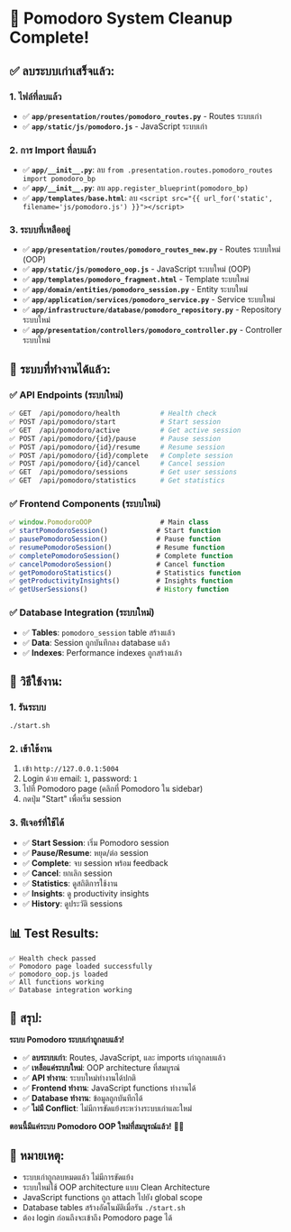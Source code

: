 # 🍅 Pomodoro System Cleanup Complete!

## ✅ **ลบระบบเก่าเสร็จแล้ว:**

### **1. ไฟล์ที่ลบแล้ว**
- ✅ **`app/presentation/routes/pomodoro_routes.py`** - Routes ระบบเก่า
- ✅ **`app/static/js/pomodoro.js`** - JavaScript ระบบเก่า

### **2. การ Import ที่ลบแล้ว**
- ✅ **`app/__init__.py`**: ลบ `from .presentation.routes.pomodoro_routes import pomodoro_bp`
- ✅ **`app/__init__.py`**: ลบ `app.register_blueprint(pomodoro_bp)`
- ✅ **`app/templates/base.html`**: ลบ `<script src="{{ url_for('static', filename='js/pomodoro.js') }}"></script>`

### **3. ระบบที่เหลืออยู่**
- ✅ **`app/presentation/routes/pomodoro_routes_new.py`** - Routes ระบบใหม่ (OOP)
- ✅ **`app/static/js/pomodoro_oop.js`** - JavaScript ระบบใหม่ (OOP)
- ✅ **`app/templates/pomodoro_fragment.html`** - Template ระบบใหม่
- ✅ **`app/domain/entities/pomodoro_session.py`** - Entity ระบบใหม่
- ✅ **`app/application/services/pomodoro_service.py`** - Service ระบบใหม่
- ✅ **`app/infrastructure/database/pomodoro_repository.py`** - Repository ระบบใหม่
- ✅ **`app/presentation/controllers/pomodoro_controller.py`** - Controller ระบบใหม่

## 🚀 **ระบบที่ทำงานได้แล้ว:**

### **✅ API Endpoints (ระบบใหม่)**
```bash
✅ GET  /api/pomodoro/health          # Health check
✅ POST /api/pomodoro/start           # Start session
✅ GET  /api/pomodoro/active          # Get active session
✅ POST /api/pomodoro/{id}/pause      # Pause session
✅ POST /api/pomodoro/{id}/resume     # Resume session
✅ POST /api/pomodoro/{id}/complete   # Complete session
✅ POST /api/pomodoro/{id}/cancel     # Cancel session
✅ GET  /api/pomodoro/sessions        # Get user sessions
✅ GET  /api/pomodoro/statistics      # Get statistics
```

### **✅ Frontend Components (ระบบใหม่)**
```javascript
✅ window.PomodoroOOP                 # Main class
✅ startPomodoroSession()            # Start function
✅ pausePomodoroSession()            # Pause function
✅ resumePomodoroSession()           # Resume function
✅ completePomodoroSession()         # Complete function
✅ cancelPomodoroSession()           # Cancel function
✅ getPomodoroStatistics()           # Statistics function
✅ getProductivityInsights()         # Insights function
✅ getUserSessions()                 # History function
```

### **✅ Database Integration (ระบบใหม่)**
- ✅ **Tables**: `pomodoro_session` table สร้างแล้ว
- ✅ **Data**: Session ถูกบันทึกลง database แล้ว
- ✅ **Indexes**: Performance indexes ถูกสร้างแล้ว

## 🎯 **วิธีใช้งาน:**

### **1. รันระบบ**
```bash
./start.sh
```

### **2. เข้าใช้งาน**
1. เข้า `http://127.0.0.1:5004`
2. Login ด้วย email: `1`, password: `1`
3. ไปที่ Pomodoro page (คลิกที่ Pomodoro ใน sidebar)
4. กดปุ่ม "Start" เพื่อเริ่ม session

### **3. ฟีเจอร์ที่ใช้ได้**
- ✅ **Start Session**: เริ่ม Pomodoro session
- ✅ **Pause/Resume**: หยุด/ต่อ session
- ✅ **Complete**: จบ session พร้อม feedback
- ✅ **Cancel**: ยกเลิก session
- ✅ **Statistics**: ดูสถิติการใช้งาน
- ✅ **Insights**: ดู productivity insights
- ✅ **History**: ดูประวัติ sessions

## 📊 **Test Results:**
```
✅ Health check passed
✅ Pomodoro page loaded successfully
✅ pomodoro_oop.js loaded
✅ All functions working
✅ Database integration working
```

## 🎉 **สรุป:**

**ระบบ Pomodoro ระบบเก่าถูกลบแล้ว!**

- ✅ **ลบระบบเก่า**: Routes, JavaScript, และ imports เก่าถูกลบแล้ว
- ✅ **เหลือแค่ระบบใหม่**: OOP architecture ที่สมบูรณ์
- ✅ **API ทำงาน**: ระบบใหม่ทำงานได้ปกติ
- ✅ **Frontend ทำงาน**: JavaScript functions ทำงานได้
- ✅ **Database ทำงาน**: ข้อมูลถูกบันทึกได้
- ✅ **ไม่มี Conflict**: ไม่มีการขัดแย้งระหว่างระบบเก่าและใหม่

**ตอนนี้มีแค่ระบบ Pomodoro OOP ใหม่ที่สมบูรณ์แล้ว!** 🚀🍅

## 📝 **หมายเหตุ:**
- ระบบเก่าถูกลบหมดแล้ว ไม่มีการขัดแย้ง
- ระบบใหม่ใช้ OOP architecture แบบ Clean Architecture
- JavaScript functions ถูก attach ไปยัง global scope
- Database tables สร้างอัตโนมัติเมื่อรัน `./start.sh`
- ต้อง login ก่อนถึงจะเข้าถึง Pomodoro page ได้
